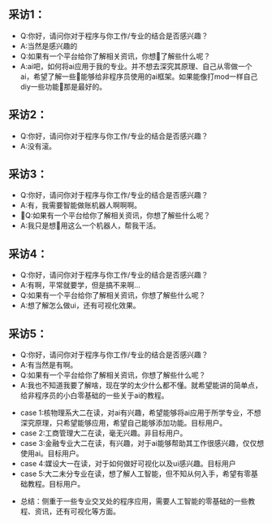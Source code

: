 ## 采访1：
- Q:你好，请问你对于程序与你工作/专业的结合是否感兴趣？
- A:当然是感兴趣的
- Q:如果有一个平台给你了解相关资讯，你想了解些什么呢？
- A:ai吧，如何将ai应用于我的专业。并不想去深究其原理、自己从零做一个ai，希望了解一些能够给非程序员使用的ai框架。如果能像打mod一样自己diy一些功能那是最好的。

## 采访2：
- Q:你好，请问你对于程序与你工作/专业的结合是否感兴趣？
- A:没有滚。

## 采访3：
- Q:你好，请问你对于程序与你工作/专业的结合是否感兴趣？
- A:有，我需要智能做账机器人啊啊啊。
- Q:如果有一个平台给你了解相关资讯，你想了解些什么呢？
- A:我只是想用这么一个机器人，帮我干活。

## 采访4：
- Q:你好，请问你对于程序与你工作/专业的结合是否感兴趣？
- A:有啊，平常就要学，但是搞不来啊…
- Q:如果有一个平台给你了解相关资讯，你想了解些什么呢？
- A:想了解怎么做ui，还有可视化效果。

## 采访5：
- Q:你好，请问你对于程序与你工作/专业的结合是否感兴趣？
- A:有当然是有啊。
- Q:如果有一个平台给你了解相关资讯，你想了解些什么呢？
- A:我也不知道我要了解啥，现在学的太少什么都不懂。就希望能讲的简单点，给非程序员的小白零基础的一些关于ai的教程。

* case 1:核物理系大二在读，对ai有兴趣，希望能够将ai应用于所学专业，不想深究原理，只希望能够应用，希望自己能够添加功能。目标用户。
* case 2:工商管理大二在读，毫无兴趣。非目标用户。
* case 3:金融专业大二在读，有兴趣，对于ai能够帮助其工作很感兴趣，仅仅想使用ai。目标用户。
* case 4:媒设大一在读，对于如何做好可视化以及ui感兴趣。目标用户
* case 5:大二未分专业在读，想了解人工智能，但不知从何入手，希望有零基础教程。目标用户。

- 总结：侧重于一些专业交叉处的程序应用，需要人工智能的零基础的一些教程、资讯，还有可视化等方面。